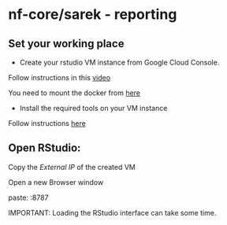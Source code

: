 # nf-core/sarek - reporting



## Set your working place

- Create your rstudio VM instance from Google Cloud Console.

Follow instructions in this [video](https://drive.google.com/file/d/1Fr699ynIeNNq73MMeoUT19DVkglPRv-o/view?usp=drive_link)

You need to mount the docker from [here](https://github.com/lescai-teaching/rstudio-docker/pkgs/container/rstudio-docker-amd64)

- Install the required tools on your VM instance

Follow instructions [here](https://github.com/santorsola-teaching/class-lab-adv-omics/tree/main/L03_google_cloud_nextflow_setup/gcp_setup_master_vm)

## Open RStudio:

Copy the *External IP* of the created VM

Open a new Browser window

paste: <External IP>:8787


IMPORTANT: Loading the RStudio interface can take some time.

